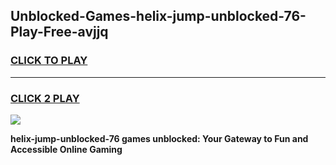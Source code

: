 
## Unblocked-Games-helix-jump-unblocked-76-Play-Free-avjjq
<h3>
<a href="https://premium76.site?title=helix-jump-unblocked-76&ref=12A">CLICK TO PLAY</a></h3>
<hr>

<h3>
<a href="https://premium76.site?title=helix-jump-unblocked-76&ref=12A">CLICK 2 PLAY</a>
  
</h3>

<a href="https://premium76.site?title=helix-jump-unblocked-76&ref=12A"><img src="https://clearcache.store/games.png"></a>


**helix-jump-unblocked-76 games unblocked: Your Gateway to Fun and Accessible Online Gaming**
